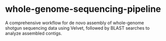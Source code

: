 # whole-genome-sequencing-pipeline
A comprehensive workflow for de novo assembly of whole-genome shotgun sequencing data using Velvet, followed by BLAST searches to analyze assembled contigs.
